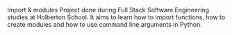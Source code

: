 Import & modules
Project done during Full Stack Software Engineering studies at Holberton School. It aims to learn how to import functions, how to create modules and how to use command line arguments in Python.
